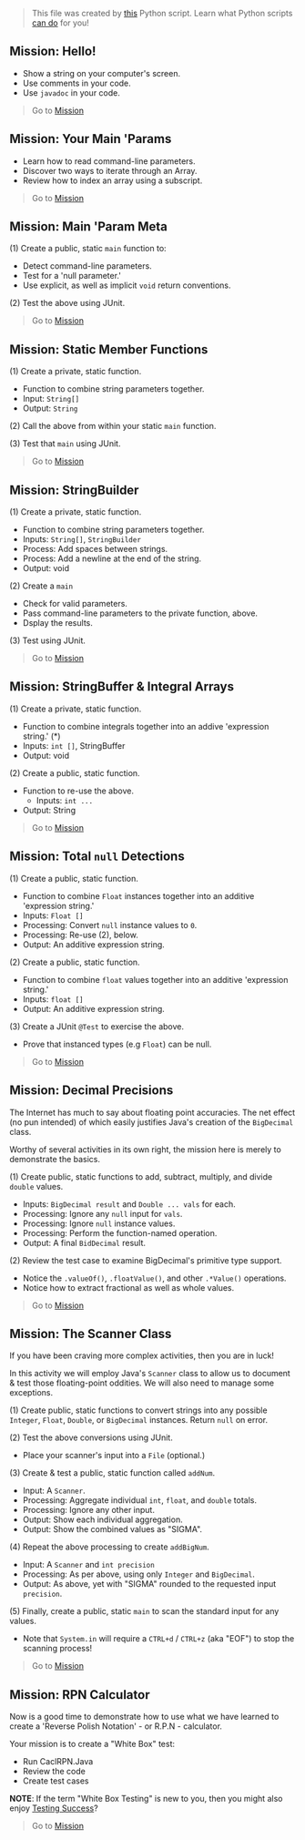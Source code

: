  
> This file was created by [this](./missions.py) Python script.
Learn what Python scripts [can do](https://www.udemy.com/course/python-1000/?referralCode=D3A7B607149F46D12A28) for you!
 

## Mission: Hello!
* Show a string on your computer's screen.
* Use comments in your code.
* Use `javadoc` in your code.

> Go to [Mission](./com/soft9000/M1000/A00000/MISSION.md)

## Mission: Your Main 'Params
* Learn how to read command-line parameters.
* Discover two ways to iterate through an Array.
* Review how to index an array using a subscript.

> Go to [Mission](./com/soft9000/M1000/A00100/MISSION.md)

## Mission: Main 'Param Meta
(1) Create a public, static `main` function to:
* Detect command-line parameters.
* Test for a 'null parameter.'
* Use explicit, as well as implicit `void` return conventions.

(2) Test the above using JUnit.

> Go to [Mission](./com/soft9000/M1000/A00200/MISSION.md)

## Mission: Static Member Functions
(1) Create a private, static function.
* Function to combine string parameters together.
* Input: `String[]`
* Output: `String`

(2) Call the above from within your static `main` function.

(3) Test that `main` using JUnit.

> Go to [Mission](./com/soft9000/M1000/A00300/MISSION.md)

## Mission: StringBuilder
(1) Create a private, static function.
* Function to combine string parameters together.
* Inputs: `String[]`, `StringBuilder`
* Process: Add spaces between strings.
* Process: Add a newline at the end of the string.
* Output: void

(2) Create a `main`
* Check for valid parameters.
* Pass command-line parameters to the private function, above.
* Dsplay the results.

(3) Test using JUnit.

> Go to [Mission](./com/soft9000/M1000/A00400/MISSION.md)

## Mission: StringBuffer & Integral Arrays
(1) Create a private, static function.
* Function to combine integrals together into an addive 'expression string.' (*)
* Inputs: `int []`, StringBuffer
* Output: void

(2) Create a public, static function.
* Function to re-use the above.
  * Inputs: `int ...`
* Output: String

> Go to [Mission](./com/soft9000/M1000/A00500/MISSION.md)

## Mission: Total `null` Detections
(1) Create a public, static function.
* Function to combine `Float` instances together into an additive 'expression string.'
* Inputs: `Float []`
* Processing: Convert `null` instance values to `0`.
* Processing: Re-use (2), below.
* Output: An additive expression string.

(2) Create a public, static function.
* Function to combine `float` values together into an additive 'expression string.' 
* Inputs: `float []`
* Output: An additive expression string.

(3) Create a JUnit `@Test` to exercise the above.
* Prove that instanced types (e.g `Float`) can be null.

> Go to [Mission](./com/soft9000/M1000/A00600/MISSION.md)

## Mission: Decimal Precisions
The Internet has much to say about floating point 
accuracies. The net effect (no pun intended) of which 
easily justifies Java's creation of the `BigDecimal` class. 

Worthy of several activities in its own right, the mission 
here is merely to demonstrate the basics.

(1) Create public, static functions to add, subtract, multiply, and divide `double` values.
* Inputs: `BigDecimal result` and `Double ... vals` for each.
* Processing: Ignore any `null` input for `vals`.
* Processing: Ignore `null` instance values.
* Processing: Perform the function-named operation.
* Output: A final `BidDecimal` result.

(2) Review the test case to examine BigDecimal's primitive type support.
* Notice the `.valueOf()`, `.floatValue()`, and other `.*Value()` operations.
* Notice how to extract fractional as well as whole values.

> Go to [Mission](./com/soft9000/M1000/A00700/MISSION.md)

## Mission: The Scanner Class
If you have been craving more complex activities, then 
you are in luck!

In this activity we will employ Java's `Scanner` class 
to allow us to document & test those floating-point oddities. 
We will also need to manage some exceptions.

(1) Create public, static functions to convert strings into 
any possible `Integer`, `Float`, `Double`, or `BigDecimal` instances. 
Return `null` on error.

(2) Test the above conversions using JUnit. 
* Place your scanner's input into a `File` (optional.)

(3) Create & test a public, static function called `addNum`.
* Input: A `Scanner`.
* Processing: Aggregate individual `int`, `float`, and `double` totals.
* Processing: Ignore any other input.
* Output: Show each individual aggregation.
* Output: Show the combined values as "SIGMA".

(4) Repeat the above processing to create `addBigNum`.
* Input: A `Scanner` and `int precision`
* Processing: As per above, using only `Integer` and `BigDecimal`.
* Output: As above, yet with "SIGMA" rounded to the requested
input `precision`.

(5) Finally, create a public, static `main` to scan the
standard input for any values. 
* Note that `System.in` will 
require a `CTRL+d` / `CTRL+z` (aka "EOF") to stop the scanning process!

> Go to [Mission](./com/soft9000/M1000/A00800/MISSION.md)

## Mission: RPN Calculator
Now is a good time to
demonstrate how to use what we have learned to create
a 'Reverse Polish Notation' - or R.P.N - calculator.

Your mission is to create a "White Box" test:
  * Run CaclRPN.Java
  * Review the code
  * Create test cases 

__NOTE__: If the term "White Box Testing" is new to you, then you 
might also enjoy [Testing Success](https://www.udemy.com/course/testing-success/?referralCode=23D2EC0CEB0FFB5C65C8)?

> Go to [Mission](./com/soft9000/M1000/A00900/MISSION.md)

